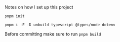 Notes on how I set up this project

`pnpm init`

`pnpm i -E -D unbuild typescript @types/node dotenv`

Before committing make sure to run `pnpm build`
